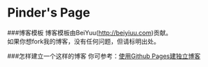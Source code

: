 Pinder's Page
=====

###博客模板
博客模板由BeiYuu(http://beiyiuu.com)贡献。<br />
如果你想fork我的博客，没有任何问题，但请标明出处。<br/>

###怎样建立一个这样的博客
你可参考：[使用Github Pages建独立博客](http://beiyuu.com/github-pages/)
